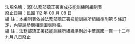 法規名稱：(廢)法務部矯正署東成技能訓練所編制表  
廢止日期：民國 112 年 09 月 08 日  
編 註：本編制表依據法務部矯正署技能訓練所組織準則第 5 條訂  
定，內容請參閱相關圖表附檔。  
編 註：法務部矯正署技能訓練所組織準則於中華民國一百一十二年  
九月八日廢止  


